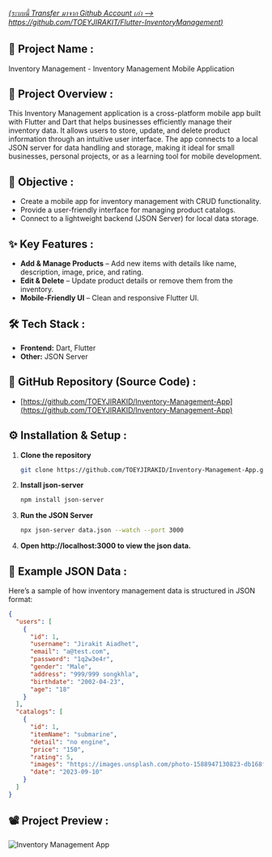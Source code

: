 ###### [(ระบบนี้ Transfer มาจาก Github Account เก่า --> https://github.com/TOEYJIRAKIT/Flutter-InventoryManagement)](https://github.com/TOEYJIRAKIT/Flutter-InventoryManagement)

## 🚀 **Project Name** :

Inventory Management - Inventory Management Mobile Application

## 📌 **Project Overview** :

This Inventory Management application is a cross-platform mobile app built with Flutter and Dart that helps businesses efficiently manage their inventory data. It allows users to store, update, and delete product information through an intuitive user interface. The app connects to a local JSON server for data handling and storage, making it ideal for small businesses, personal projects, or as a learning tool for mobile development.

## 🎯 **Objective** :

- Create a mobile app for inventory management with CRUD functionality.
- Provide a user-friendly interface for managing product catalogs.
- Connect to a lightweight backend (JSON Server) for local data storage.

## ✨ **Key Features** :

- **Add & Manage Products** – Add new items with details like name, description, image, price, and rating.
- **Edit & Delete** – Update product details or remove them from the inventory.
- **Mobile-Friendly UI** – Clean and responsive Flutter UI.

## 🛠 **Tech Stack** :

- **Frontend:** Dart, Flutter
- **Other:** JSON Server

## 📂 **GitHub Repository (Source Code)** :

- [https://github.com/TOEYJIRAKID/Inventory-Management-App](https://github.com/TOEYJIRAKID/Inventory-Management-App)

## ⚙️ **Installation & Setup** :

1. **Clone the repository**  
   ```bash
   git clone https://github.com/TOEYJIRAKID/Inventory-Management-App.git
   ```  
2. **Install json-server**  
   ```bash
   npm install json-server
   ```  
3. **Run the JSON Server**  
   ```bash
   npx json-server data.json --watch --port 3000
   ```  
4. **Open http://localhost:3000 to view the json data.**

## 📃 Example JSON Data :

Here’s a sample of how inventory management data is structured in JSON format:

```json
{
  "users": [
    {
      "id": 1,
      "username": "Jirakit Aiadhet",
      "email": "a@test.com",
      "password": "1q2w3e4r",
      "gender": "Male",
      "address": "999/999 songkhla",
      "birthdate": "2002-04-23",
      "age": "18"
    }
  ],
  "catalogs": [
    {
      "id": 1,
      "itemName": "submarine",
      "detail": "no engine",
      "price": "150",
      "rating": 5,
      "images": "https://images.unsplash.com/photo-1588947130823-db168fa854ac?ixlib=rb-4.0.3&ixid=M3wxMjA3fDB8MHxwaG90by1wYWdlfHx8fGVufDB8fHx8fA%3D%3D&auto=format&fit=crop&w=2070&q=80",
      "date": "2023-09-10"
    }
  ]
}
```

## 📽️ **Project Preview** :

![Inventory Management App](https://github.com/user-attachments/assets/536d949f-f5da-470d-a16b-a4cdc97b509b)
